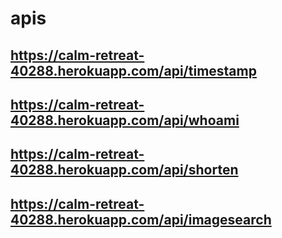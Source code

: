 # apis

## https://calm-retreat-40288.herokuapp.com/api/timestamp
## https://calm-retreat-40288.herokuapp.com/api/whoami
## https://calm-retreat-40288.herokuapp.com/api/shorten
## https://calm-retreat-40288.herokuapp.com/api/imagesearch